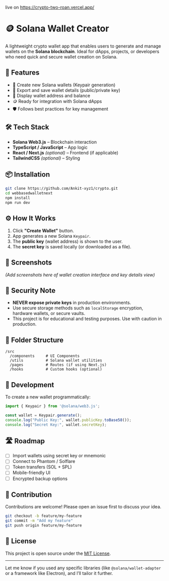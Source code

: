 live on https://crypto-two-roan.vercel.app/

# 🪙 Solana Wallet Creator

A lightweight crypto wallet app that enables users to generate and manage wallets on the **Solana blockchain**. Ideal for dApps, projects, or developers who need quick and secure wallet creation on Solana.

## 🚀 Features

- 🔐 Create new Solana wallets (Keypair generation)
- 📁 Export and save wallet details (public/private key)
- 🧾 Display wallet address and balance
- 🪙 Ready for integration with Solana dApps
- 🛡️ Follows best practices for key management

## 🛠️ Tech Stack

- **Solana Web3.js** – Blockchain interaction
- **TypeScript / JavaScript** – App logic
- **React / Next.js** *(optional)* – Frontend (if applicable)
- **TailwindCSS** *(optional)* – Styling

## 📦 Installation

```bash
git clone https://github.com/Ankit-xyz1/crypto.git
cd webbasedwalletnext
npm install
npm run dev
```

## ⚙️ How It Works

1. Click **"Create Wallet"** button.
2. App generates a new Solana `Keypair`.
3. The **public key** (wallet address) is shown to the user.
4. The **secret key** is saved locally (or downloaded as a file).

## 📸 Screenshots

*(Add screenshots here of wallet creation interface and key details view)*

## 🔐 Security Note

- **NEVER expose private keys** in production environments.
- Use secure storage methods such as `localStorage` encryption, hardware wallets, or secure vaults.
- This project is for educational and testing purposes. Use with caution in production.

## 🧱 Folder Structure

```
/src
  /components     # UI Components
  /utils          # Solana wallet utilities
  /pages          # Routes (if using Next.js)
  /hooks          # Custom hooks (optional)
```

## 🧪 Development

To create a new wallet programmatically:

```ts
import { Keypair } from '@solana/web3.js';

const wallet = Keypair.generate();
console.log("Public Key:", wallet.publicKey.toBase58());
console.log("Secret Key:", wallet.secretKey);
```

## 🛣 Roadmap

- [ ] Import wallets using secret key or mnemonic
- [ ] Connect to Phantom / Solflare
- [ ] Token transfers (SOL + SPL)
- [ ] Mobile-friendly UI
- [ ] Encrypted backup options

## 🙌 Contribution

Contributions are welcome! Please open an issue first to discuss your idea.

```bash
git checkout -b feature/my-feature
git commit -m "Add my feature"
git push origin feature/my-feature
```

## 📄 License

This project is open source under the [MIT License](LICENSE).

---

Let me know if you used any specific libraries (like `@solana/wallet-adapter` or a framework like Electron), and I’ll tailor it further.
